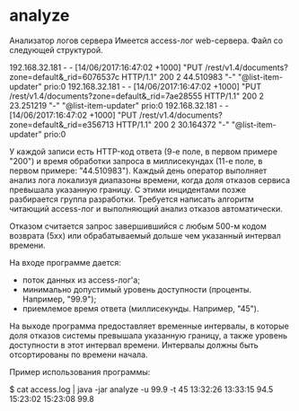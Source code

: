 # analyze
Анализатор логов сервера
Имеется access-лог web-сервера. Файл со следующей структурой.

192.168.32.181 - - [14/06/2017:16:47:02 +1000] "PUT /rest/v1.4/documents?zone=default&_rid=6076537c HTTP/1.1" 200 2 44.510983 "-" "@list-item-updater" prio:0
192.168.32.181 - - [14/06/2017:16:47:02 +1000] "PUT /rest/v1.4/documents?zone=default&_rid=7ae28555 HTTP/1.1" 200 2 23.251219 "-" "@list-item-updater" prio:0
192.168.32.181 - - [14/06/2017:16:47:02 +1000] "PUT /rest/v1.4/documents?zone=default&_rid=e356713 HTTP/1.1" 200 2 30.164372 "-" "@list-item-updater" prio:0

У каждой записи есть HTTP-код ответа (9-е поле, в первом примере "200") и время обработки запроса в миллисекундах (11-е поле, в первом примере: "44.510983"). Каждый день оператор выполняет анализ лога локализуя диапазоны времени, когда доля отказов сервиса превышала указанную границу. С этими инцидентами позже разбирается группа разработки. Требуется написать алгоритм читающий access-лог и выполняющий анализ отказов автоматически.

Отказом считается запрос завершившийся с любым 500-м кодом возврата (5xx) или обрабатываемый дольше чем указанный интервал времени.

На входе программе дается:

* поток данных из access-лог'а;
* минимально допустимый уровень доступности (проценты. Например, "99.9");
* приемлемое время ответа (миллисекунды. Например, "45").

На выходе программа предоставляет временные интервалы, в которые доля отказов системы превышала указанную границу, а также уровень доступности в этот интервал времени. Интервалы должны быть отсортированы по времени начала.

Пример использования программы:

$ cat access.log | java -jar analyze -u 99.9 -t 45
13:32:26	13:33:15	94.5
15:23:02	15:23:08	99.8
